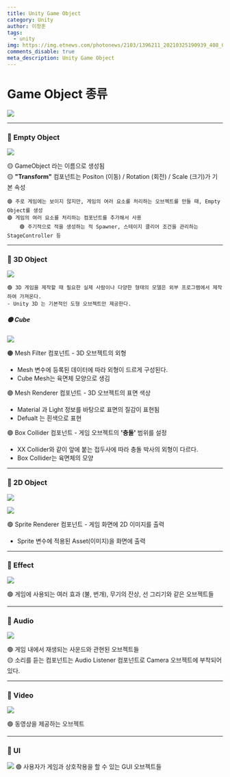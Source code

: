 ```yaml
---
title: Unity Game Object
category: Unity
author: 이정훈
tags:
  - unity
img: https://img.etnews.com/photonews/2103/1396211_20210325190939_408_0012.jpg
comments_disable: true
meta_description: Unity Game Object
---
```


# Game Object 종류

![](https://i.imgur.com/vVYLVTe.png)
***


### 🔴 Empty Object

![](https://i.imgur.com/TcFKiHM.png)

🟡 GameObject 라는 이름으로 생성됨  
🟡 **"Transform"** 컴포넌트는 Positon (이동) / Rotation (회전) / Scale (크기)가 기본 속성

	🟣 주로 게임에는 보이지 않지만, 게임의 여러 요소를 처리하는 오브젝트를 만들 때, Empty Object를 생성
	🟣 게임의 여러 요소를 처리하는 컴포넌트를 추가해서 사용
		🟢 주기적으로 적을 생성하는 적 Spawner, 스테이지 클리어 조건을 관리하는 StageController 등


***


### 🔴 3D Object

![](https://i.imgur.com/XvFcsUg.png)

	🟢 3D 게임을 제작할 때 필요한 실제 사람이나 다양한 형태의 모델은 외부 프로그램에서 제작하여 가져온다.
	- Unity 3D 는 기본적인 도형 오브젝트만 제공한다.

##### 🟡 Cube

![](https://i.imgur.com/rkSBCXT.png)

🟠 Mesh Filter 컴포넌트 - 3D 오브젝트의 외형
- Mesh 변수에 등록된 데이터에 따라 외형이 드르게 구성된다.
- Cube Mesh는 육면체 모양으로 생김

🟣 Mesh Renderer 컴포넌트 - 3D 오브젝트의 표면 색상
- Material 과 Light 정보를 바탕으로 표면의 질감이 표현됨
- Defualt 는 흰색으로 표현

🟢 Box Collider 컴포넌트 - 게임 오브젝트의 **'충돌'** 범위를 설정
- XX Collider와 같이 앞에 붙는 접두사에 따라 충돌 박사의 외형이 다르다.
- Box Collider는 육면체의 모양


***


### 🔴 2D Object

![](https://i.imgur.com/PQnKS4p.png)


![](https://i.imgur.com/rdlKX6k.png)

🟢 Sprite Renderer 컴포넌트 - 게임 화면에 2D 이미지를 출력
- Sprite 변수에 적용된 Asset(이미지)을 화면에 출력

***


### 🔴 Effect

![](https://i.imgur.com/xnjDj1f.png)

🟢 게임에 사용되는 여러 효과 (불, 번개), 무기의 잔상, 선 그리기와 같은 오브젝트들

***


### 🔴 Audio

![](https://i.imgur.com/NaDOZAS.png)

🟢 게임 내에서 재생되는 사운드와 관현된 오브젝트들  
 🟡 소리를 듣는 컴포넌트는 Audio Listener 컴포넌트로 Camera 오브젝트에 부착되어 있다.

***


### 🔴 Video

![](https://i.imgur.com/xMTDjJb.png)

🟢 동영상을 제공하는 오브젝트


***


### 🔴 UI

![](https://i.imgur.com/xirBqBd.png)
	🟢 사용자가 게임과 상호작용을 할 수 있는 GUI 오브젝트들